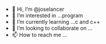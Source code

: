 - 👋 Hi, I’m @joselancer
- 👀 I’m interested in ...program
- 🌱 I’m currently learning ...c and c++
- 💞️ I’m looking to collaborate on ...
- 📫 How to reach me ...

<!---
joselancer/joselancer is a ✨ special ✨ repository because its `README.md` (this file) appears on your GitHub profile.
You can click the Preview link to take a look at your changes.
--->
